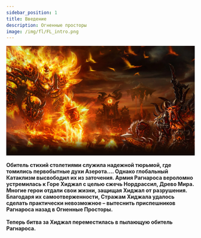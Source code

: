 ```yaml
---
sidebar_position: 1
title: Введение
description: Огненные просторы
image: /img/fl/FL_intro.png
---
```


<div className="text--center">

![wip](/img/fl/FL_intro.png)
</div>

<div className="text--center lore_text">
<b>

Обитель стихий столетиями служила надежной тюрьмой, где томились первобытные духи Азерота…. Однако глобальный Катаклизм высвободил их из заточения. Армия Рагнароса вероломно устремилась к Горе Хиджал с целью сжечь Нордрассил, Древо Мира. Многие герои отдали свои жизни, защищая Хиджал от разрушения. Благодаря их самоотверженности, Стражам Хиджала удалось сделать практически невозможное – вытеснить приспешников Рагнароса назад в Огненные Просторы. <br/><br/> Теперь битва за Хиджал переместилась в пылающую обитель Рагнароса.

</b>
</div>